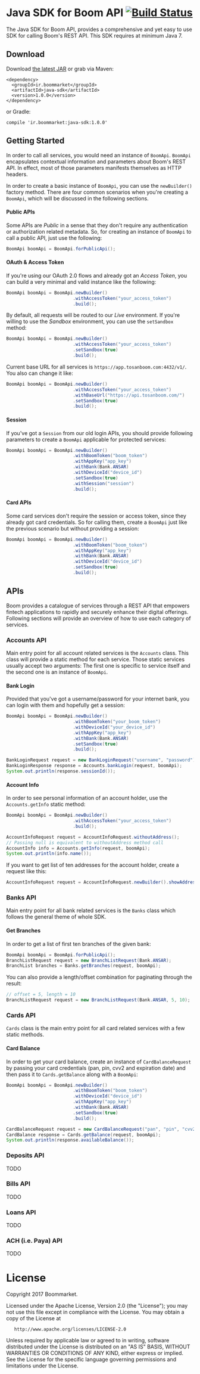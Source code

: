 Java SDK for Boom API [![Build Status](https://api.travis-ci.org/tosanboom/java-sdk.svg?branch=master)](https://api.travis-ci.org/tosanboom/java-sdk)
=====================
The Java SDK for Boom API, provides a comprehensive and yet easy to use SDK for calling Boom's REST API. This SDK requires
at minimum Java 7.

Download
--------
Download [the latest JAR][latest-jar] or grab via Maven:


    <dependency>
      <groupId>ir.boommarket</groupId>
      <artifactId>java-sdk</artifactId>
      <version>1.0.0</version>
    </dependency>

or Gradle:

    compile 'ir.boommarket:java-sdk:1.0.0'

Getting Started
--------
In order to call all services, you would need an instance of `BoomApi`. `BoomApi` encapsulates contextual information and parameters
about Boom's REST API. In effect, most of those parameters manifests themselves as HTTP headers.

In order to create a basic instance of `BoomApi`, you can use the `newBuilder()` factory method. There are four common scenarios
when you're creating a `BoomApi`, which will be discussed in the following sections.

#### Public APIs
Some APIs are *Public* in a sense that they don't require any authentication or authorization related metadata. So, for creating
an instance of `BoomApi` to call a public API, just use the following:
```java
BoomApi boomApi = BoomApi.forPublicApi();
```

#### OAuth & Access Token
If you're using our OAuth 2.0 flows and already got an *Access Token*, you can build a very minimal and valid instance like
the following:
```java
BoomApi boomApi = BoomApi.newBuilder()
                         .withAccessToken("your_access_token")
                         .build();
```
By default, all requests will be routed to our *Live* environment. If you're willing to use the *Sandbox* environment, you
can use the `setSandbox` method:
```java
BoomApi boomApi = BoomApi.newBuilder()
                         .withAccessToken("your_access_token")
                         .setSandbox(true)
                         .build();
```
Current base URL for all services is `https://app.tosanboom.com:4432/v1/`. You also can change it like:
```java
BoomApi boomApi = BoomApi.newBuilder()
                         .withAccessToken("your_access_token")
                         .withBaseUrl("https://api.tosanboom.com/")
                         .setSandbox(true)
                         .build();
```

#### Session
If you've got a `Session` from our old login APIs, you should provide following parameters to create a `BoomApi` applicable
for protected services:
```java
BoomApi boomApi = BoomApi.newBuilder()
                         .withBoomToken("boom_token")
                         .withAppKey("app_key")
                         .withBank(Bank.ANSAR)
                         .withDeviceId("device_id")
                         .setSandbox(true)
                         .withSession("session")
                         .build();
```
#### Card APIs
Some card services don't require the session or access token, since they already got card credentials. So for calling them, create a
`BoomApi` just like the previous scenario but without providing a session:
```java
BoomApi boomApi = BoomApi.newBuilder()
                         .withBoomToken("boom_token")
                         .withAppKey("app_key")
                         .withBank(Bank.ANSAR)
                         .withDeviceId("device_id")
                         .setSandbox(true)
                         .build();
```
APIs
--------
Boom provides a catalogue of services through a REST API that empowers fintech applications to rapidly and securely
enhance their digital offerings. Following sections will provide an overview of how to use each category of services.

### Accounts API
Main entry point for all account related services is the `Accounts` class. This class will provide a static method for 
each service. Those static services usually accept two arguments: The first one is specific to service itself and the
second one is an instance of `BoomApi`.

#### Bank Login
Provided that you've got a username/password for your internet bank, you can login with them and hopefully get a
session:
```java
BoomApi boomApi = BoomApi.newBuilder()
                         .withBoomToken("your_boom_token")
                         .withDeviceId("your_device_id")
                         .withAppKey("app_key")
                         .withBank(Bank.ANSAR)
                         .setSandbox(true)
                         .build();

BankLoginRequest request = new BankLoginRequest("username", "password");
BankLoginResponse response = Accounts.bankLogin(request, boomApi);
System.out.println(response.sessionId());
```

#### Account Info
In order to see personal information of an account holder, use the `Accounts.getInfo` static method:
```java
BoomApi boomApi = BoomApi.newBuilder()
                         .withAccessToken("your_access_token")
                         .build();

AccountInfoRequest request = AccountInfoRequest.withoutAddress(); 
// Passing null is equivalent to withoutAddress method call
AccountInfo info = Accounts.getInfo(request, boomApi);
System.out.println(info.name());
```
If you want to get list of ten addresses for the account holder, create a request like this:
```java
AccountInfoRequest request = AccountInfoRequest.newBuilder().showAddresses().withLength(10).build();
```

### Banks API
Main entry point for all bank related services is the `Banks` class which follows the general theme of whole SDK.

#### Get Branches
In order to get a list of first ten branches of the given bank:
```java
BoomApi boomApi = BoomApi.forPublicApi();
BranchListRequest request = new BranchListRequest(Bank.ANSAR);
BranchList branches = Banks.getBranches(request, boomApi);
```
You can also provide a length/offset combination for paginating through the result:
```java
// offset = 5, length = 10
BranchListRequest request = new BranchListRequest(Bank.ANSAR, 5, 10);
```

### Cards API
`Cards` class is the main entry point for all card related services with a few static methods.

#### Card Balance
In order to get your card balance, create an instance of `CardBalanceRequest` by passing your card credentials (pan, 
pin, cvv2 and expiration date) and then pass it to `Cards.getBalance` along with a `BoomApi`:
```java
BoomApi boomApi = BoomApi.newBuilder()
                         .withBoomToken("boom_token")
                         .withDeviceId("device_id")
                         .withAppKey("app_key")
                         .withBank(Bank.ANSAR)
                         .setSandbox(true)
                         .build();

CardBalanceRequest request = new CardBalanceRequest("pan", "pin", "cvv2", "expiration_date");
CardBalance response = Cards.getBalance(request, boomApi);
System.out.println(response.availableBalance());
```

### Deposits API
TODO

### Bills API
TODO

### Loans API
TODO

### ACH (i.e. Paya) API
TODO

License
=======
   Copyright 2017 Boommarket.

   Licensed under the Apache License, Version 2.0 (the "License");
   you may not use this file except in compliance with the License.
   You may obtain a copy of the License at

       http://www.apache.org/licenses/LICENSE-2.0

   Unless required by applicable law or agreed to in writing, software
   distributed under the License is distributed on an "AS IS" BASIS,
   WITHOUT WARRANTIES OR CONDITIONS OF ANY KIND, either express or implied.
   See the License for the specific language governing permissions and
   limitations under the License.
   
[latest-jar]: https://search.maven.org/remote_content?g=ir.boommarket&a=java-sdk&v=LATEST